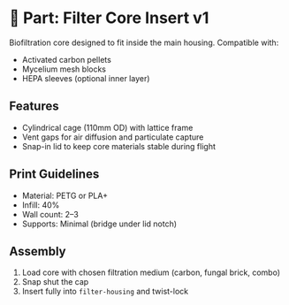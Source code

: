 # 🍄 Part: Filter Core Insert v1

Biofiltration core designed to fit inside the main housing. Compatible with:

- Activated carbon pellets
- Mycelium mesh blocks
- HEPA sleeves (optional inner layer)

## Features

- Cylindrical cage (110mm OD) with lattice frame
- Vent gaps for air diffusion and particulate capture
- Snap-in lid to keep core materials stable during flight

## Print Guidelines

- Material: PETG or PLA+
- Infill: 40%
- Wall count: 2–3
- Supports: Minimal (bridge under lid notch)

## Assembly

1. Load core with chosen filtration medium (carbon, fungal brick, combo)
2. Snap shut the cap
3. Insert fully into `filter-housing` and twist-lock
